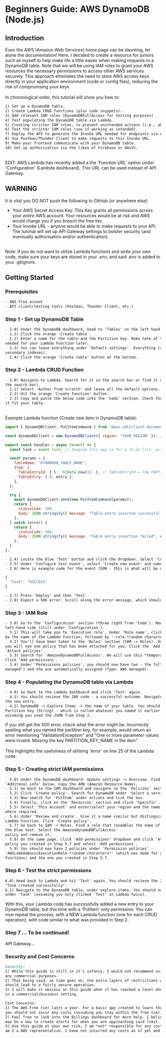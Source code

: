 # Beginners Guide: AWS DynamoDB (Node.js)

## Introduction

Even the AWS (Amazon Web Services) home page can be daunting, let alone the documentation! Here, I decided to create a resource for juniors such as myself to help make life a little easier when making requests to a DynamoDB table. Note that we will be using IAM roles to grant your AWS resources the necessary permissions to access other AWS services securely. This approach eliminates the need to store AWS access keys directly in your application environment (code or config files), reducing the risk of compromising your keys. 
<br>
<br>
In chronological order, this tutorial will show you how to:

```markdown
1) Set up a DynamoDB table.
2) Create Lambda CRUD functions (plus code snippets).
3) Add relevant IAM roles (DynamoDBFullAccess for testing purposes)
4) Test populating the DynamoDB table via Lambda.
5) Creating stricter IAM roles, to prevent unintended actions (i.e., abuse and more).
6) Test the stricter IAM roles (see if working as intended).
7) Deploy the API to generate the Invoke URL needed for endpoints via API Gateway.
8) Use Postman/Thunder Client to make requests to this Invoke URL.
9) Make your frontend communicate with your DynamoDB table.
10) Set up authorisation via the likes of Firebase or OAuth.

```
<br>
EDIT: AWS Lambda has recently added a the 'Function URL' option under 'Configuration' (Lambda dashboard). This URL can be used instead of API Gateway.

## WARNING

It is vital you DO NOT push the following to GitHub (or anywhere else):

- Your AWS Secret Access Key. This Key grants all permissions across your *entire* AWS account. Your resources would be at risk and AWS would charge you if you breach the free tier.
- Your Invoke URL - anyone would be able to make requests to your API. The tutorial will set up API Gateway settings to bolster security (and eventually authorisation and/or authentication).
<br>
Note: if you do not want to utilize Lambda functions and write your own code, make sure your keys are stored in your .env, and said .env is added to your .gitignore.

## Getting Started
### Prerequisites
```markdown
- AWS Free acount
- API client/testing tools (Postman, Thunder Client, etc.)

```
### Step 1 - Set up DynamoDB Table
```markdown
- 1.0) Under the DynamoDB dashboard, head to 'Tables' on the left hand side. 
- 1.1) Click the orange 'Create table'.
- 1.2) Enter a name for the table and the Partition key. Make note of these two names - they will be
needed for your Lambda Function later.
- 1.3) You can leave everything under 'Default settings'. Everything can be changed later (except
secondary indexes).
- 1.4) Click the orange 'Create table' button at the bottom.
```
### Step 2 - Lambda CRUD Function
```markdown
- 2.0) Navigate to Lambda. Search for it in the search bar or find it under 'Services' (top left, next to
the search bar).
- 2.1) Select 'Author from scratch' and leave all the default options.
- 2.2) Hit the orange 'Create function' button.
- 2.3) Copy and paste the below code into the 'Code' section. Check the comments for clues on how to make
it fit your table.
```
<br>
Example Lambda function (Create new item in DynamoDB table):

```javascript
import { DynamoDBClient, PutItemCommand } from "@aws-sdk/client-dynamodb";

const dynamoDbClient = new DynamoDBClient({ region: "YOUR_REGION" }); // e.g., "eu-west-1"

export const handler = async (event) => {
  const task = event.task; // Imagine this app is for a To-do list, with tasks

  const params = {
    TableName: "DYNAMODB_TABLE_NAME",
    Item: {
      TableEntryId: { S: `${Date.now()}` }, // TableEntryId = the PARTITION KEY
      TableEntry: { S: entry },
    },
  };

  try {
    await dynamoDbClient.send(new PutItemCommand(params));
    return {
      statusCode: 200,
      body: JSON.stringify({ message: "Table entry inserted successfully" }),
    };
  } catch (error) {
    return {
      statusCode: 500,
      body: JSON.stringify({ message: "Table entry insertion failed", error }), // Notice the use of error
    };
  }
};
```

```markdown
- 2.4) Locate the blue 'Test' button and click the dropdown. Select 'Configure test event'.
- 2.5) Under 'Configure test event', select 'Create new event' and name the event (e.g., testEvent1).
- 2.6) Here is example code for the event JSON - this is what will be delivered to the DynamoDB table:
```

```javascript
{
  "task": "SUCCESS"
}

```

```markdown
- 2.7) Press 'Deploy' and then 'Test'.
- 2.8) Expect a 500 error. Scroll along the error message, which should mention 'AccessDeniedException'.
```

### Step 3 - IAM Role
```markdown
- 3.0) Go to the 'Configuration' section (three right from 'Code'). Now click 'Permissions' on the
left-hand side (still under 'Configuration').
- 3.1) This will take you to 'Execution role'. Under 'Role name', click the only link below (should
be the name of the Lambda function, followed by '-role-*random characters*').
- 3.2) You'll have been taken to the 'Roles' section (IAM -> Roles). Under 'Permissions policies',
you will see one policy that has been attached for you. Click the 'Add permissions' dropdown and click
'Attach policies'.
- 3.3) Search for 'AmazonDynamoDBFullAccess'. We will use this *temporarily* to establish a connection.
Click 'Add permissions'.
- 3.4) Under 'Permissions policies', you should now have two - the full access policy (Type: 'Customer
managed') and the one automatically assigned (Type: AWS managed).
```

### Step 4 - Populating the DynamoDB table via Lambda
```markdown
- 4.0) Go back to the Lambda dashboard and click 'Test' again.
- 4.1) You should recieve the 200 code - a successful outcome. Navigate to the DynamoDB dashboard to see
the new entry.
- 4.2) DynamoDB -> Explore Items -> the name of your table. You should see a random number under the
Partition key (String) - which is called whatever you named it earlier - and 'SUCCESS' under Task,
assuming you used the JSON from Step 2.
```
If you still get the 500 error, check what the error might be. Incorrectly spelling what you named the partition key, for example, would return an error mentioning "ValidationException" and "One or more parameter values were invalid: Missing the key PARTITION_KEY_NAME in the item".
<br>
<br>
This highlights the usefulness of utilising 'error' on line 25 of the Lambda code.

### Step 5 - Creating strict IAM permissions
```markdown
- 5.0) Under the DynamoDB dashboard: Update settings -> Overview. Find 'General information' and expand
'Additonal info' below. Copy the ARN (Amazon Resource Name).
- 5.1) Go back to the IAM dashboard and navigate to the 'Policies' section.
- 5.2) Click 'Create policy'. Search for DynamoDB under 'Select a service'.
- 5.3) Now search for 'PutItem' under actions and tick the box.
- 5.4) Finally, click on the 'Resources' section and click 'Specific'. Then click 'Add ARNs'.
- 5.5) Select 'This Account' and enter/select your region and the name of your table. Paste the ARN
where required.
- 5.6) Under 'Review and create'. Give it a name similar but distinguiable from the name of your
Lambda Function. Click 'Create policy'.
- 5.7) Go back to IAM -> Roles. Find a role that resembles the name of your Lambda Function and click
the blue text. Select the AmazonDynamoDBFullAccess
policy and remove it.
- 5.8) On the same page, click 'Add permissions' dropdown and click 'Attach policies. Find the
policy you created in Step 5.7 and select 'Add permissions'.
- 5.9) You should now have 2 policies under 'Permission policies' -
'AWSLambdaBasicExecutionRole-*random characters*' (which was made for you when you created your Lambda
Functions) and the one you created in Step 5.7.
```

### Step 6 - Test the strict permissions
```markdown
6.0) Head back to Lambda and hit 'Test' again. You should recieve the 200 statusCode message again,
"Task created successfully".
6.1) Navigate to the DynamoDB table, under explore items. You should now have two 'SUCCESS' entries
under 'Task' (assuming you only clicked 'Test' in Lambda twice).
```
With this, your Lambda code has successfully added a new entry to your DynamoDB table, but this time with a 'PutItem' only permission. You can now repeat the process, with a NEW Lambda function (one for each CRUD operation), with code similar to what was provided in Step 2.

### Step 7 ... To be continued!
API Gateway...

### Security and Cost Concerns
```markdown
Security:
1) While this guide is still in it's infancy, I would not recommend using this guide to fulfil
any commercial purposes.
2) That being said, as time goes on, the extra layers of restrictions woven into this guide
should lead to a fairly secure operation.
3) I will make it obvious on this guide when it has reached a level where it could be used
in a commercial/business setting.

Cost Concerns:
1) The AWS Free tier lasts a year. For a basic app created to learn the ropes of AWS,
you should not incur any costs (assuming you stay within the free tier).
2) Feel free to look into the Billings dashboard for more help. I believe there
may be a way to create alerts for when you are approaching said limit.
3) Use this guide at your own risk; I am *not* responsible for any costs or damages, nor
am I a AWS representative. I have not incurred any costs as of yet and am very unlikely to.
```

